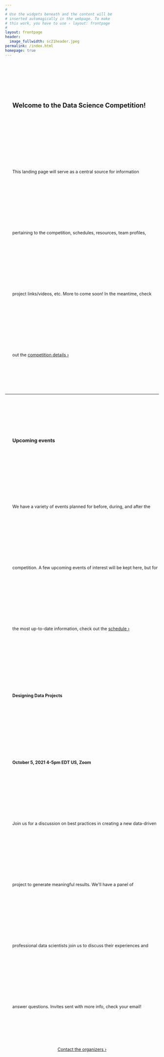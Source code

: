 ```yaml
---
#
# Use the widgets beneath and the content will be
# inserted automagically in the webpage. To make
# this work, you have to use › layout: frontpage
#
layout: frontpage
header:
  image_fullwidth: sc21header.jpeg 
permalink: /index.html
homepage: true
---
```


<!--more-->
<div class="row medium-uncollapse large-collapse" style="vertical-align: middle; line-height:200px">
    <div class="medium-4 columns"><center>
    <a href="{{ site.url }}{{ site.baseurl }}/info/">
    <img src="{{ site.urlimg }}/action-blur-close-up-735911.jpeg" alt=""></a></center>
    </div><!-- /.medium-4.columns -->
    <div class="medium-6 columns end">
    	<ul style="list-style-type:none">
    	<li><h2>Welcome to the Data Science Competition!</h2></li>
		<li> This landing page will serve as a central source for information pertaining to the competition,
    schedules, resources, team profiles, project links/videos, etc. More to come soon! In the meantime, 
	  check out the 
    <a href="{{ site.url }}{{ site.baseurl }}/competition/"> competition details › </a></li>
		</ul>
    </div><!-- /.medium-6.columns -->
</div><!-- /.row -->
<hr />
<div class="row medium-uncollapse large-collapse" style="vertical-align: middle; line-height:200px">
    <div class="medium-4 columns"><center>
    <a href="{{ site.url }}{{ site.baseurl }}/meetings/">
    <img src="{{ site.urlimg }}/rawpixel-702137-unsplash.jpg" alt=""></a></center>
    </div><!-- /.medium-4.columns -->
    <div class="medium-6 columns end">
    	<ul style="list-style-type:none">
    	<li><h3>Upcoming events</h3></li>
		<li> We have a variety of events planned for before, during, and after the competition. A few upcoming 
    events of interest will be kept here, but for the most up-to-date information, check out the
		 <a href="{{ site.url }}{{ site.baseurl }}/schedule/"> schedule › </a></li>
		<li><h4> Designing Data Projects </h4></li>
		<li><b>October 5, 2021 4-5pm EDT US, Zoom</b></li>
		<li>Join us for a discussion on best practices in creating a new data-driven project to generate
    meaningful results. We'll have a panel of professional data scientists join us to discuss their
    experiences and answer questions. Invites sent with more info, check your email!</li>
		</ul>
    </div><!-- /.medium-6.columns -->
</div><!-- /.row -->
<br>
<center><a class="button large radius alert" href="https://sc21.supercomputing.org/contact-us/?topic=Students%40SC%3A+Data+Science+Competition">Contact the organizers ›</a></center>
